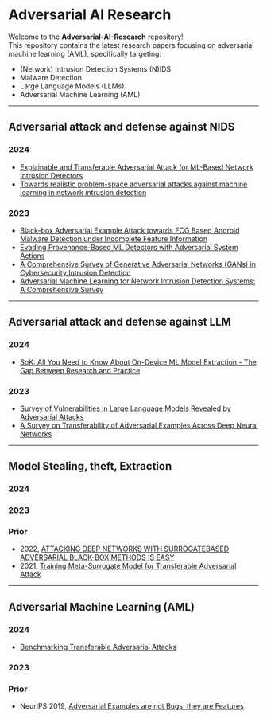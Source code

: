 # Adversarial AI Research

Welcome to the **Adversarial-AI-Research** repository!  
This repository contains the latest research papers focusing on adversarial machine learning (AML), specifically targeting:

- (Network) Intrusion Detection Systems (N)IDS
- Malware Detection
- Large Language Models (LLMs)
- Adversarial Machine Learning (AML)
---
## Adversarial attack and defense against NIDS
### 2024
- [Explainable and Transferable Adversarial Attack for ML-Based Network Intrusion Detectors](https://arxiv.org/pdf/2401.10691#page=17&zoom=100,416,53)
- [Towards realistic problem-space adversarial attacks against machine learning in network intrusion detection](https://dl.acm.org/doi/pdf/10.1145/3664476.3669974)

### 2023

- [Black-box Adversarial Example Attack towards FCG Based Android Malware Detection under Incomplete Feature Information](https://www.usenix.org/system/files/sec23fall-prepub-2-li-heng.pdf)
- [Evading Provenance-Based ML Detectors with Adversarial System Actions](https://www.usenix.org/system/files/usenixsecurity23-mukherjee.pdf)
- [A Comprehensive Survey of Generative Adversarial Networks (GANs) in Cybersecurity Intrusion Detection](https://ieeexplore.ieee.org/abstract/document/10187144)
- [Adversarial Machine Learning for Network Intrusion Detection Systems: A Comprehensive Survey](https://ieeexplore.ieee.org/abstract/document/10005100)
---
## Adversarial attack and defense against LLM
### 2024
- [SoK: All You Need to Know About On-Device ML Model Extraction - The Gap Between Research and Practice](https://www.usenix.org/system/files/usenixsecurity24-nayan.pdf)
### 2023
- [Survey of Vulnerabilities in Large Language Models Revealed by Adversarial Attacks](https://arxiv.org/pdf/2310.10844)
- [A Survey on Transferability of Adversarial Examples Across Deep Neural Networks](https://arxiv.org/pdf/2310.17626)
---
## Model Stealing, theft, Extraction 
### 2024
### 2023
### Prior
- 2022, [ATTACKING DEEP NETWORKS WITH SURROGATEBASED ADVERSARIAL BLACK-BOX METHODS IS EASY](https://arxiv.org/pdf/2203.08725)
- 2021, [Training Meta-Surrogate Model for Transferable Adversarial Attack](https://arxiv.org/pdf/2109.01983)
---
## Adversarial Machine Learning (AML)
### 2024
- [Benchmarking Transferable Adversarial Attacks](https://arxiv.org/pdf/2402.00418)
### 2023
### Prior
- NeurIPS 2019, [Adversarial Examples are not Bugs, they are Features](https://proceedings.neurips.cc/paper_files/paper/2019/file/e2c420d928d4bf8ce0ff2ec19b371514-Paper.pdf)
